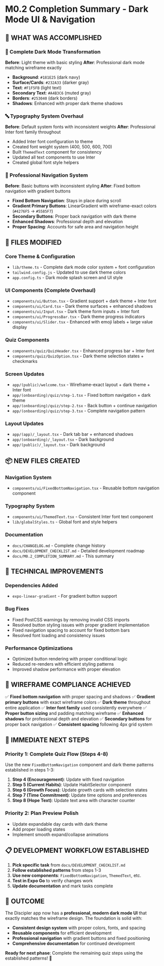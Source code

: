 # M0.2 Completion Summary - Dark Mode UI & Navigation

## 🎯 WHAT WAS ACCOMPLISHED

### 🎨 Complete Dark Mode Transformation
**Before**: Light theme with basic styling
**After**: Professional dark mode matching wireframe exactly

- **Background**: `#181E25` (dark navy)
- **Surface/Cards**: `#232A33` (darker gray)
- **Text**: `#F1F5FB` (light text)
- **Secondary Text**: `#A4B3C6` (muted gray)
- **Borders**: `#253040` (dark borders)
- **Shadows**: Enhanced with proper dark theme shadows

### 🔤 Typography System Overhaul
**Before**: Default system fonts with inconsistent weights
**After**: Professional Inter font family throughout

- Added Inter font configuration to theme
- Created font weight system (400, 500, 600, 700)
- Built `ThemedText` component for consistency
- Updated all text components to use Inter
- Created global font style helpers

### 🧭 Professional Navigation System
**Before**: Basic buttons with inconsistent styling
**After**: Fixed bottom navigation with gradient buttons

- **Fixed Bottom Navigation**: Stays in place during scroll
- **Gradient Primary Buttons**: LinearGradient with wireframe-exact colors (`#4276F5` → `#5585F7`)
- **Secondary Buttons**: Proper back navigation with dark theme
- **Enhanced Shadows**: Professional depth and elevation
- **Proper Spacing**: Accounts for safe area and navigation height

## 📁 FILES MODIFIED

### Core Theme & Configuration
- `lib/theme.ts` - Complete dark mode color system + font configuration
- `tailwind.config.js` - Updated to use dark theme colors
- `app.config.ts` - Dark mode splash screen and UI style

### UI Components (Complete Overhaul)
- `components/ui/Button.tsx` - Gradient support + dark theme + Inter font
- `components/ui/Card.tsx` - Dark theme surfaces + enhanced shadows
- `components/ui/Input.tsx` - Dark theme form inputs + Inter font
- `components/ui/ProgressBar.tsx` - Dark theme progress indicators
- `components/ui/Slider.tsx` - Enhanced with emoji labels + large value display

### Quiz Components
- `components/quiz/QuizHeader.tsx` - Enhanced progress bar + Inter font
- `components/quiz/QuizOption.tsx` - Dark theme selection states + checkmarks

### Screen Updates
- `app/(public)/welcome.tsx` - Wireframe-exact layout + dark theme + Inter font
- `app/(onboarding)/quiz/step-1.tsx` - Fixed bottom navigation + dark theme
- `app/(onboarding)/quiz/step-2.tsx` - Back button + continue navigation
- `app/(onboarding)/quiz/step-3.tsx` - Complete navigation pattern

### Layout Updates
- `app/(app)/_layout.tsx` - Dark tab bar + enhanced shadows
- `app/(onboarding)/_layout.tsx` - Dark background
- `app/(public)/_layout.tsx` - Dark background

## 📦 NEW FILES CREATED

### Navigation System
- `components/ui/FixedBottomNavigation.tsx` - Reusable bottom navigation component

### Typography System
- `components/ui/ThemedText.tsx` - Consistent Inter font text component
- `lib/globalStyles.ts` - Global font and style helpers

### Documentation
- `docs/CHANGELOG.md` - Complete change history
- `docs/DEVELOPMENT_CHECKLIST.md` - Detailed development roadmap
- `docs/M0.2_COMPLETION_SUMMARY.md` - This summary

## 🔧 TECHNICAL IMPROVEMENTS

### Dependencies Added
- `expo-linear-gradient` - For gradient button support

### Bug Fixes
- Fixed PostCSS warnings by removing invalid CSS imports
- Resolved button styling issues with proper gradient implementation
- Fixed navigation spacing to account for fixed bottom bars
- Resolved font loading and consistency issues

### Performance Optimizations
- Optimized button rendering with proper conditional logic
- Reduced re-renders with efficient styling patterns
- Improved shadow performance with proper elevation

## 🎯 WIREFRAME COMPLIANCE ACHIEVED

✅ **Fixed bottom navigation** with proper spacing and shadows
✅ **Gradient primary buttons** with exact wireframe colors
✅ **Dark theme** throughout entire application
✅ **Inter font family** used consistently everywhere
✅ **Proper button sizing** and padding matching wireframe
✅ **Enhanced shadows** for professional depth and elevation
✅ **Secondary buttons** for proper back navigation
✅ **Consistent spacing** following 4px grid system

## 🚀 IMMEDIATE NEXT STEPS

### Priority 1: Complete Quiz Flow (Steps 4-8)
Use the new `FixedBottomNavigation` component and dark theme patterns established in steps 1-3:

1. **Step 4 (Encouragement)**: Update with fixed navigation
2. **Step 5 (Current Habits)**: Update HabitSelector component
3. **Step 6 (Growth Focus)**: Update growth cards with selection states
4. **Step 7 (Time Commitment)**: Update time options and preferences
5. **Step 8 (Hope Text)**: Update text area with character counter

### Priority 2: Plan Preview Polish
- Update expandable day cards with dark theme
- Add proper loading states
- Implement smooth expand/collapse animations

## 📋 DEVELOPMENT WORKFLOW ESTABLISHED

1. **Pick specific task** from `docs/DEVELOPMENT_CHECKLIST.md`
2. **Follow established patterns** from steps 1-3
3. **Use new components**: `FixedBottomNavigation`, `ThemedText`, etc.
4. **Test in Expo Go** to verify changes work
5. **Update documentation** and mark tasks complete

## 🎉 OUTCOME

The Discipler app now has a **professional, modern dark mode UI** that exactly matches the wireframe design. The foundation is solid with:

- **Consistent design system** with proper colors, fonts, and spacing
- **Reusable components** for efficient development
- **Professional navigation** with gradient buttons and fixed positioning
- **Comprehensive documentation** for continued development

**Ready for next phase**: Complete the remaining quiz steps using the established patterns! 🚀

